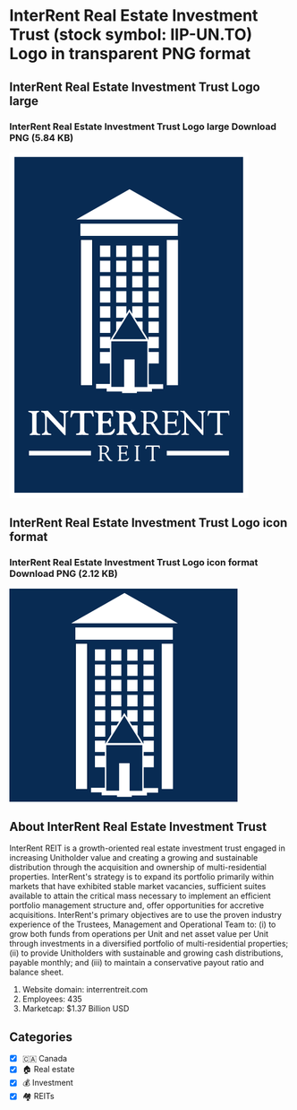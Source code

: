 # InterRent Real Estate Investment Trust (stock symbol: IIP-UN.TO) Logo in transparent PNG format

## InterRent Real Estate Investment Trust Logo large

### InterRent Real Estate Investment Trust Logo large Download PNG (5.84 KB)

![InterRent Real Estate Investment Trust Logo large Download PNG (5.84 KB)](/img/orig/IIP-UN.TO_BIG-db7c135b.png)

## InterRent Real Estate Investment Trust Logo icon format

### InterRent Real Estate Investment Trust Logo icon format Download PNG (2.12 KB)

![InterRent Real Estate Investment Trust Logo icon format Download PNG (2.12 KB)](/img/orig/IIP-UN.TO-f569054a.png)

## About InterRent Real Estate Investment Trust

InterRent REIT is a growth-oriented real estate investment trust engaged in increasing Unitholder value and creating a growing and sustainable distribution through the acquisition and ownership of multi-residential properties. InterRent's strategy is to expand its portfolio primarily within markets that have exhibited stable market vacancies, sufficient suites available to attain the critical mass necessary to implement an efficient portfolio management structure and, offer opportunities for accretive acquisitions. InterRent's primary objectives are to use the proven industry experience of the Trustees, Management and Operational Team to: (i) to grow both funds from operations per Unit and net asset value per Unit through investments in a diversified portfolio of multi-residential properties; (ii) to provide Unitholders with sustainable and growing cash distributions, payable monthly; and (iii) to maintain a conservative payout ratio and balance sheet.

1. Website domain: interrentreit.com
2. Employees: 435
3. Marketcap: $1.37 Billion USD


## Categories
- [x] 🇨🇦 Canada
- [x] 🏠 Real estate
- [x] 💰 Investment
- [x] 🏘️ REITs
